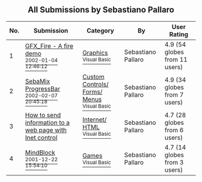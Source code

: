 ﻿<div align="center">

## All Submissions by Sebastiano Pallaro

</div>

No.  | Submission | Category | By   | User Rating
---- | ---------- | -------- | ---- | -----------
1 | [GFX\_Fire \- A fire demo<br /><sup>2002-01-04 12:46:12</sup>](https://github.com/Planet-Source-Code/sebastiano-pallaro-gfx-fire-a-fire-demo__1-30373) | [Graphics<br /><sup>Visual Basic</sup>](../ByCategory/graphics__1-46.md) | Sebastiano Pallaro | 4.9 (54 globes from 11 users)
2 | [SebaMix ProgressBar<br /><sup>2002-02-07 20:45:18</sup>](https://github.com/Planet-Source-Code/sebastiano-pallaro-sebamix-progressbar__1-31584) | [Custom Controls/ Forms/  Menus<br /><sup>Visual Basic</sup>](../ByCategory/custom-controls-forms-menus__1-4.md) | Sebastiano Pallaro | 4.9 (34 globes from 7 users)
3 | [How to send information to a web page with Inet control<br />](https://github.com/Planet-Source-Code/sebastiano-pallaro-how-to-send-information-to-a-web-page-with-inet-control__1-31390) | [Internet/ HTML<br /><sup>Visual Basic</sup>](../ByCategory/internet-html__1-34.md) | Sebastiano Pallaro | 4.7 (28 globes from 6 users)
4 | [MindBlock<br /><sup>2001-12-22 15:54:10</sup>](https://github.com/Planet-Source-Code/sebastiano-pallaro-mindblock__1-31585) | [Games<br /><sup>Visual Basic</sup>](../ByCategory/games__1-38.md) | Sebastiano Pallaro | 4.7 (14 globes from 3 users)
